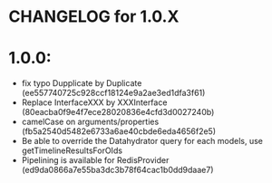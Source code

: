 CHANGELOG for 1.0.X
===================

# 1.0.0:

- fix typo Dupplicate by Duplicate (ee557740725c928ccf18124e9a2ae3ed1dfa3f61)
- Replace InterfaceXXX by XXXInterface (80eacba0f9e4f7ece28020836e4cfd3d0027240b)
- camelCase on arguments/properties (fb5a2540d5482e6733a6ae40cbde6eda4656f2e5)
- Be able to override the Datahydrator query for each models, use getTimelineResultsForOIds
- Pipelining is available for RedisProvider (ed9da0866a7e55ba3dc3b78f64cac1b0dd9daae7)

